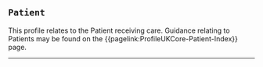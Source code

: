## `Patient`

This profile relates to the Patient receiving care. Guidance relating to Patients may be found on the {{pagelink:ProfileUKCore-Patient-Index}} page.

---
